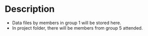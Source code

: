 ﻿# Description
- Data files by members in group 1 will be stored here.
- In project folder, there will be members from group 5 attended.